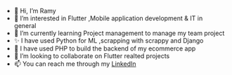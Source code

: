 - 👋 Hi, I’m Ramy
- 👀 I’m interested in Flutter ,Mobile application development & IT in general
- 🌱 I’m currently learning Project management to manage my team project
- ✨ I have used Python for ML ,scrapping with scrappy and Django
- 💫 I have used PHP to build the backend of my ecommerce app
- 💞️ I’m looking to collaborate on Flutter realted projects
- 📫 You can reach me through my [LinkedIn](https://www.linkedin.com/in/ramins1)

<!---
RotRot-pi/RotRot-pi is a ✨ special ✨ repository because its `README.md` (this file) appears on your GitHub profile.
You can click the Preview link to take a look at your changes.
--->
